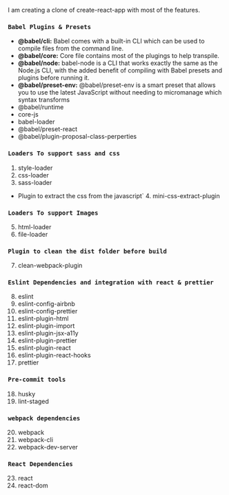I am creating a clone of create-react-app with most of the features.

### `Babel Plugins & Presets`

* **@babel/cli:** Babel comes with a built-in CLI which can be used to compile files from the command line.
* **@babel/core:** Core file contains most of the plugings to help transpile.
* **@babel/node:** babel-node is a CLI that works exactly the same as the Node.js CLI, with the added benefit of compiling with Babel presets and plugins before running it.
* **@babel/preset-env:** @babel/preset-env is a smart preset that allows you to use the latest JavaScript without needing to micromanage which syntax transforms
* @babel/runtime
* core-js
* babel-loader
* @babel/preset-react
* @babel/plugin-proposal-class-perperties

### `Loaders To support sass and css`
1. style-loader
2. css-loader
3. sass-loader

- Plugin to extract the css from the javascript`
    4. mini-css-extract-plugin
 
### `Loaders To support Images`
5. html-loader
6. file-loader

### `Plugin to clean the dist folder before build`
7. clean-webpack-plugin

### `Eslint Dependencies and integration with react & prettier`
8. eslint
9. eslint-config-airbnb
10. eslint-config-prettier
11. eslint-plugin-html
12. eslint-plugin-import
13. eslint-plugin-jsx-a11y
14. eslint-plugin-prettier
15. eslint-plugin-react
16. eslint-plugin-react-hooks
17. prettier

### `Pre-commit tools`
18. husky
19. lint-staged

### `webpack dependencies`

20. webpack
21. webpack-cli
22. webpack-dev-server

### `React Dependencies`

23. react
24. react-dom

